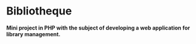 # Bibliotheque
**Mini project in PHP with the subject of developing a web application for library management.** 
